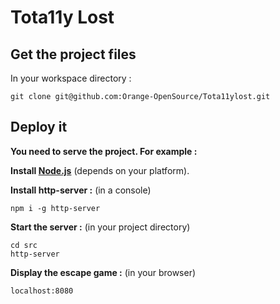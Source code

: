 # Tota11y Lost

## Get the project files

In your workspace directory :
```
git clone git@github.com:Orange-OpenSource/Tota11ylost.git
```

## Deploy it

**You need to serve the project.
For example :**

**Install [Node.js](https://nodejs.org/en)** (depends on your platform).


**Install http-server :** (in a console)
```
npm i -g http-server
```

**Start the server :** (in your project directory)
```
cd src
http-server
```

**Display the escape game :** (in your browser)
```
localhost:8080
```
